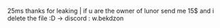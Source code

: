 25ms thanks for leaking | if  u are the owner of lunor send me 15$ and i delete the file :D -> discord : w.bekdzon
